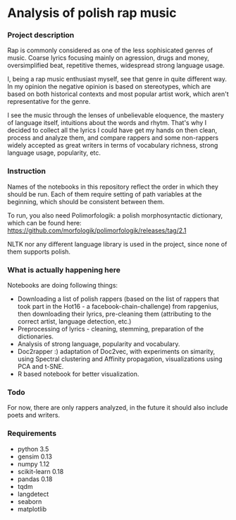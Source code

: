 # Analysis of polish rap music

### Project description

Rap is commonly considered as one of the less sophisicated genres of music. Coarse lyrics focusing mainly on agression, drugs and money, oversimplified beat, repetitive themes, widespread strong language usage.

I, being a rap music enthusiast myself, see that genre in quite different way. In my opinion the negative opinion is based on stereotypes, which are based on both historical contexts and most popular artist work, which aren't representative for the genre.

I see the music through the lenses of unbelievable eloquence, the mastery of language itself, intuitions about the words and rhytm. That's why I decided to collect all the lyrics I could have get my hands on then clean, process and analyze them, and compare rappers and some non-rappers widely accepted as great writers in terms of vocabulary richness, strong language usage, popularity, etc.

### Instruction

Names of the notebooks in this repository reflect the order in which they should be run. Each of them require setting of path variables at the beginning, which should be consistent between them. 

To run, you also need Polimorfologik: a polish morphosyntactic dictionary, which can be found here: https://github.com/morfologik/polimorfologik/releases/tag/2.1

NLTK nor any different language library is used in the project, since none of them supports polish.

### What is actually happening here 

Notebooks are doing following things:

- Downloading a list of polish rappers (based on the list of rappers that took part in the Hot16 - a facebook-chain-challenge) from rapgenius, then downloading their lyrics, pre-cleaning them (attributing to the correct artist, language detection, etc.)
- Preprocessing of lyrics - cleaning, stemming, preparation of the dictionaries.
- Analysis of strong language, popularity and vocabulary.
- Doc2rapper :) adaptation of Doc2vec, with experiments on simarity, using Spectral clustering and Affinity propagation, visualizations using PCA and t-SNE.
- R based notebook for better visualization.

### Todo

For now, there are only rappers analyzed, in the future it should also include poets and writers.

### Requirements

- python 3.5
- gensim 0.13
- numpy 1.12
- scikit-learn 0.18
- pandas 0.18
- tqdm
- langdetect
- seaborn
- matplotlib
